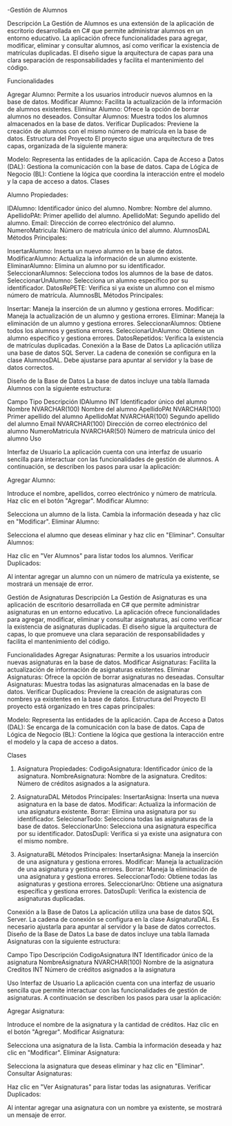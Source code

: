-Gestión de Alumnos

Descripción
La Gestión de Alumnos es una extensión de la aplicación de escritorio desarrollada en C# que permite administrar alumnos en un entorno educativo. La aplicación ofrece funcionalidades para agregar, modificar, eliminar y consultar alumnos, así como verificar la existencia de matrículas duplicadas. El diseño sigue la arquitectura de capas para una clara separación de responsabilidades y facilita el mantenimiento del código.

Funcionalidades

Agregar Alumno: Permite a los usuarios introducir nuevos alumnos en la base de datos.
Modificar Alumno: Facilita la actualización de la información de alumnos existentes.
Eliminar Alumno: Ofrece la opción de borrar alumnos no deseados.
Consultar Alumnos: Muestra todos los alumnos almacenados en la base de datos.
Verificar Duplicados: Previene la creación de alumnos con el mismo número de matrícula en la base de datos.
Estructura del Proyecto
El proyecto sigue una arquitectura de tres capas, organizada de la siguiente manera:

Modelo: Representa las entidades de la aplicación.
Capa de Acceso a Datos (DAL): Gestiona la comunicación con la base de datos.
Capa de Lógica de Negocio (BL): Contiene la lógica que coordina la interacción entre el modelo y la capa de acceso a datos.
Clases

Alumno
Propiedades:

IDAlumno: Identificador único del alumno.
Nombre: Nombre del alumno.
ApellidoPAt: Primer apellido del alumno.
ApellidoMat: Segundo apellido del alumno.
Email: Dirección de correo electrónico del alumno.
NumeroMatricula: Número de matrícula único del alumno.
AlumnosDAL
Métodos Principales:

InsertarAlumno: Inserta un nuevo alumno en la base de datos.
ModificarAlumno: Actualiza la información de un alumno existente.
EliminarAlumno: Elimina un alumno por su identificador.
SeleccionarAlumnos: Selecciona todos los alumnos de la base de datos.
SeleccionarUnAlumno: Selecciona un alumno específico por su identificador.
DatosRePETE: Verifica si ya existe un alumno con el mismo número de matrícula.
AlumnosBL
Métodos Principales:

Insertar: Maneja la inserción de un alumno y gestiona errores.
Modificar: Maneja la actualización de un alumno y gestiona errores.
Eliminar: Maneja la eliminación de un alumno y gestiona errores.
SeleccionarAlumnos: Obtiene todos los alumnos y gestiona errores.
SeleccionarUnAlumno: Obtiene un alumno específico y gestiona errores.
DatosRepetidos: Verifica la existencia de matrículas duplicadas.
Conexión a la Base de Datos
La aplicación utiliza una base de datos SQL Server. La cadena de conexión se configura en la clase AlumnosDAL. Debe ajustarse para apuntar al servidor y la base de datos correctos.

Diseño de la Base de Datos
La base de datos incluye una tabla llamada Alumnos con la siguiente estructura:

Campo	Tipo	Descripción
IDAlumno	INT	Identificador único del alumno
Nombre	NVARCHAR(100)	Nombre del alumno
ApellidoPAt	NVARCHAR(100)	Primer apellido del alumno
ApellidoMat	NVARCHAR(100)	Segundo apellido del alumno
Email	NVARCHAR(100)	Dirección de correo electrónico del alumno
NumeroMatricula	NVARCHAR(50)	Número de matrícula único del alumno
Uso

Interfaz de Usuario
La aplicación cuenta con una interfaz de usuario sencilla para interactuar con las funcionalidades de gestión de alumnos. A continuación, se describen los pasos para usar la aplicación:

Agregar Alumno:

Introduce el nombre, apellidos, correo electrónico y número de matrícula.
Haz clic en el botón "Agregar".
Modificar Alumno:

Selecciona un alumno de la lista.
Cambia la información deseada y haz clic en "Modificar".
Eliminar Alumno:

Selecciona el alumno que deseas eliminar y haz clic en "Eliminar".
Consultar Alumnos:

Haz clic en "Ver Alumnos" para listar todos los alumnos.
Verificar Duplicados:

Al intentar agregar un alumno con un número de matrícula ya existente, se mostrará un mensaje de error.


Gestión de Asignaturas
Descripción
La Gestión de Asignaturas es una aplicación de escritorio desarrollada en C# que permite administrar asignaturas en un entorno educativo. La aplicación ofrece funcionalidades para agregar, modificar, eliminar y consultar asignaturas, así como verificar la existencia de asignaturas duplicadas. El diseño sigue la arquitectura de capas, lo que promueve una clara separación de responsabilidades y facilita el mantenimiento del código.

Funcionalidades
Agregar Asignaturas: Permite a los usuarios introducir nuevas asignaturas en la base de datos.
Modificar Asignaturas: Facilita la actualización de información de asignaturas existentes.
Eliminar Asignaturas: Ofrece la opción de borrar asignaturas no deseadas.
Consultar Asignaturas: Muestra todas las asignaturas almacenadas en la base de datos.
Verificar Duplicados: Previene la creación de asignaturas con nombres ya existentes en la base de datos.
Estructura del Proyecto
El proyecto está organizado en tres capas principales:

Modelo: Representa las entidades de la aplicación.
Capa de Acceso a Datos (DAL): Se encarga de la comunicación con la base de datos.
Capa de Lógica de Negocio (BL): Contiene la lógica que gestiona la interacción entre el modelo y la capa de acceso a datos.

Clases
1. Asignatura
Propiedades:
CodigoAsignatura: Identificador único de la asignatura.
NombreAsignatura: Nombre de la asignatura.
Creditos: Número de créditos asignados a la asignatura.

2. AsignaturaDAL
Métodos Principales:
InsertarAsigna: Inserta una nueva asignatura en la base de datos.
Modificar: Actualiza la información de una asignatura existente.
Borrar: Elimina una asignatura por su identificador.
SelecionarTodo: Selecciona todas las asignaturas de la base de datos.
SeleccionarUno: Selecciona una asignatura específica por su identificador.
DatosDupli: Verifica si ya existe una asignatura con el mismo nombre.

3. AsignaturaBL
Métodos Principales:
InsertarAsigna: Maneja la inserción de una asignatura y gestiona errores.
Modificar: Maneja la actualización de una asignatura y gestiona errores.
Borrar: Maneja la eliminación de una asignatura y gestiona errores.
SeleccionarTodo: Obtiene todas las asignaturas y gestiona errores.
SeleccionarUno: Obtiene una asignatura específica y gestiona errores.
DatosDupli: Verifica la existencia de asignaturas duplicadas.

Conexión a la Base de Datos
La aplicación utiliza una base de datos SQL Server. La cadena de conexión se configura en la clase AsignaturaDAL. Es necesario ajustarla para apuntar al servidor y la base de datos correctos.
Diseño de la Base de Datos
La base de datos incluye una tabla llamada Asignaturas con la siguiente estructura:

Campo			Tipo			Descripción
CodigoAsignatura	INT			Identificador único de la asignatura
NombreAsignatura	NVARCHAR(100)		Nombre de la asignatura
Creditos		INT			Número de créditos asignados a la asignatura

Uso
Interfaz de Usuario
La aplicación cuenta con una interfaz de usuario sencilla que permite interactuar con las funcionalidades de gestión de asignaturas. A continuación se describen los pasos para usar la aplicación:

Agregar Asignatura:

Introduce el nombre de la asignatura y la cantidad de créditos.
Haz clic en el botón "Agregar".
Modificar Asignatura:

Selecciona una asignatura de la lista.
Cambia la información deseada y haz clic en "Modificar".
Eliminar Asignatura:

Selecciona la asignatura que deseas eliminar y haz clic en "Eliminar".
Consultar Asignaturas:

Haz clic en "Ver Asignaturas" para listar todas las asignaturas.
Verificar Duplicados:

Al intentar agregar una asignatura con un nombre ya existente, se mostrará un mensaje de error.


